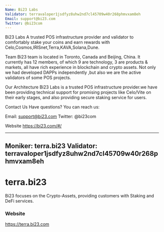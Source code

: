 ```yaml
---
Name: Bi23 Labs
Validator: terravaloper1jsdfyz8uhw2nd7cl45709w40r268phmvxam8eh
Email: support@bi23.com
Twitter: @bi23com
---
```


Bi23 Labs
A trusted POS infrastructure provider and validator to comfortably stake your coins and earn rewards with Celo,Cosmos,IRISnet,Terra,KAVA,Solana,Dune.

Team
Bi23 team is located in Toronto, Canada and Beijing, China. It currently has 12 members, of which 9 are technology, 3 are products & markets, all have rich experience in blockchain and crypto assets.  Not only we had developed DAPPs independently ,but also we are the active validators of some POS projects. 

Our Architecture
Bi23 Labs is a trusted POS infrastructure provider.we have been providing technical support for promising projects like Celo/Vite on their early stages, and also providing secure staking service for users.

Contact Us
Have questions? You can reach us:

Email: support@bi23.com
Twitter: @bi23com

Website
https://bi23.com/#/


---
Moniker: terra.bi23
Validator: terravaloper1jsdfyz8uhw2nd7cl45709w40r268phmvxam8eh
---

# terra.bi23

Bi23 focuses on the Crypto-Assets, providing customers with Staking and DeFi services.

### Website

https://terra.bi23.com

